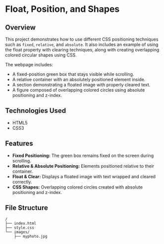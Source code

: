 # Float, Position, and Shapes

## Overview

This project demonstrates how to use different CSS positioning techniques such as `fixed`, `relative`, and `absolute`. It also includes an example of using the float property with clearing techniques, along with creating overlapping colored circular shapes using CSS.

The webpage includes:

- A fixed-position green box that stays visible while scrolling.
- A relative container with an absolutely positioned element inside.
- A section demonstrating a floated image with properly cleared text.
- A figure composed of overlapping colored circles using absolute positioning and z-index.

## Technologies Used

- HTML5
- CSS3

## Features

- **Fixed Positioning:** The green box remains fixed on the screen during scrolling.
- **Relative & Absolute Positioning:** Elements positioned relative to their container.
- **Float & Clear:** Displays a floated image with text wrapped and cleared correctly.
- **CSS Shapes:** Overlapping colored circles created with absolute positioning and z-index.

## File Structure
    /
    ├── index.html
    ├── style.css
    └── images/
        ├── myphoto.jpg
